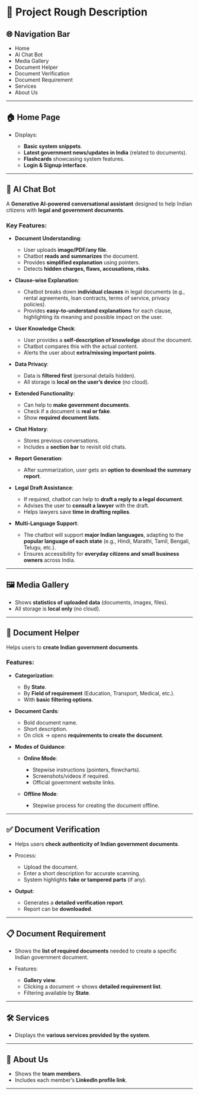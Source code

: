 # 📌 Project Rough Description

## 🌐 Navigation Bar

* Home
* AI Chat Bot
* Media Gallery
* Document Helper
* Document Verification
* Document Requirement
* Services
* About Us

---

## 🏠 Home Page

* Displays:

  * **Basic system snippets**.
  * **Latest government news/updates in India** (related to documents).
  * **Flashcards** showcasing system features.
  * **Login & Signup interface**.

---

## 🤖 AI Chat Bot

A **Generative AI-powered conversational assistant** designed to help Indian citizens with **legal and government documents**.

### Key Features:

* **Document Understanding**:

  * User uploads **image/PDF/any file**.
  * Chatbot **reads and summarizes** the document.
  * Provides **simplified explanation** using pointers.
  * Detects **hidden charges, flaws, accusations, risks**.
* **Clause-wise Explanation**:

  * Chatbot breaks down **individual clauses** in legal documents (e.g., rental agreements, loan contracts, terms of service, privacy policies).
  * Provides **easy-to-understand explanations** for each clause, highlighting its meaning and possible impact on the user.
* **User Knowledge Check**:

  * User provides a **self-description of knowledge** about the document.
  * Chatbot compares this with the actual content.
  * Alerts the user about **extra/missing important points**.
* **Data Privacy**:

  * Data is **filtered first** (personal details hidden).
  * All storage is **local on the user’s device** (no cloud).
* **Extended Functionality**:

  * Can help to **make government documents**.
  * Check if a document is **real or fake**.
  * Show **required document lists**.
* **Chat History**:

  * Stores previous conversations.
  * Includes a **section bar** to revisit old chats.
* **Report Generation**:

  * After summarization, user gets an **option to download the summary report**.
* **Legal Draft Assistance**:

  * If required, chatbot can help to **draft a reply to a legal document**.
  * Advises the user to **consult a lawyer** with the draft.
  * Helps lawyers save **time in drafting replies**.
* **Multi-Language Support**:

  * The chatbot will support **major Indian languages**, adapting to the **popular language of each state** (e.g., Hindi, Marathi, Tamil, Bengali, Telugu, etc.).
  * Ensures accessibility for **everyday citizens and small business owners** across India.

---

## 🖼️ Media Gallery

* Shows **statistics of uploaded data** (documents, images, files).
* All storage is **local only** (no cloud).

---

## 📑 Document Helper

Helps users to **create Indian government documents**.

### Features:

* **Categorization**:

  * By **State**.
  * By **Field of requirement** (Education, Transport, Medical, etc.).
  * With **basic filtering options**.
* **Document Cards**:

  * Bold document name.
  * Short description.
  * On click → opens **requirements to create the document**.
* **Modes of Guidance**:

  * **Online Mode**:

    * Stepwise instructions (pointers, flowcharts).
    * Screenshots/videos if required.
    * Official government website links.
  * **Offline Mode**:

    * Stepwise process for creating the document offline.

---

## ✅ Document Verification

* Helps users **check authenticity of Indian government documents**.
* Process:

  * Upload the document.
  * Enter a short description for accurate scanning.
  * System highlights **fake or tampered parts** (if any).
* **Output**:

  * Generates a **detailed verification report**.
  * Report can be **downloaded**.

---

## 📋 Document Requirement

* Shows the **list of required documents** needed to create a specific Indian government document.
* Features:

  * **Gallery view**.
  * Clicking a document → shows **detailed requirement list**.
  * Filtering available by **State**.

---

## 🛠️ Services

* Displays the **various services provided by the system**.

---

## 👥 About Us

* Shows the **team members**.
* Includes each member’s **LinkedIn profile link**.

---
